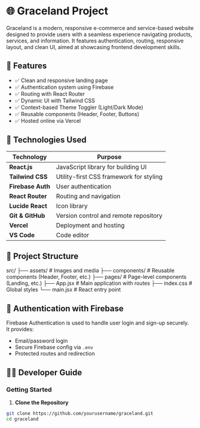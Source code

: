 # 🌐 Graceland Project

Graceland is a modern, responsive e-commerce and service-based website designed to provide users with a seamless experience navigating products, services, and information. It features authentication, routing, responsive layout, and clean UI, aimed at showcasing frontend development skills.

## 📌 Features

- ✅ Clean and responsive landing page
- ✅ Authentication system using Firebase
- ✅ Routing with React Router
- ✅ Dynamic UI with Tailwind CSS
- ✅ Context-based Theme Toggler (Light/Dark Mode)
- ✅ Reusable components (Header, Footer, Buttons)
- ✅ Hosted online via Vercel

## 🧪 Technologies Used

| Technology        | Purpose                                 |
| ----------------- | --------------------------------------- |
| **React.js**      | JavaScript library for building UI      |
| **Tailwind CSS**  | Utility-first CSS framework for styling |
| **Firebase Auth** | User authentication                     |
| **React Router**  | Routing and navigation                  |
| **Lucide React**  | Icon library                            |
| **Git & GitHub**  | Version control and remote repository   |
| **Vercel**        | Deployment and hosting                  |
| **VS Code**       | Code editor                             |

## 🚀 Project Structure

src/
├── assets/ # Images and media
├── components/ # Reusable components (Header, Footer, etc.)
├── pages/ # Page-level components (Landing, etc.)
├── App.jsx # Main application with routes
├── index.css # Global styles
└── main.jsx # React entry point

## 🔐 Authentication with Firebase

Firebase Authentication is used to handle user login and sign-up securely.  
It provides:

- Email/password login
- Secure Firebase config via `.env`
- Protected routes and redirection

## 🧑‍💻 Developer Guide

### Getting Started

1. **Clone the Repository**

```bash
git clone https://github.com/yourusername/graceland.git
cd graceland
```
